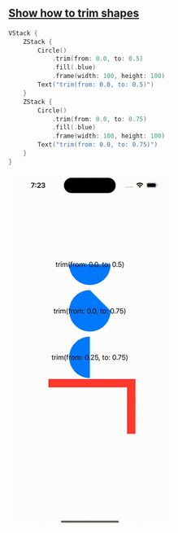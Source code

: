 ## [Show how to trim shapes](https://www.hackingwithswift.com/quick-start/swiftui/how-to-draw-part-of-a-solid-shape-using-trim)

```swift
VStack {
    ZStack {
        Circle()
            .trim(from: 0.0, to: 0.5)
            .fill(.blue)
            .frame(width: 100, height: 100)
        Text("trim(from: 0.0, to: 0.5)")
    }
    ZStack {
        Circle()
            .trim(from: 0.0, to: 0.75)
            .fill(.blue)
            .frame(width: 100, height: 100)
        Text("trim(from: 0.0, to: 0.75)")
    }
}
```

<img src="preview.gif" >
